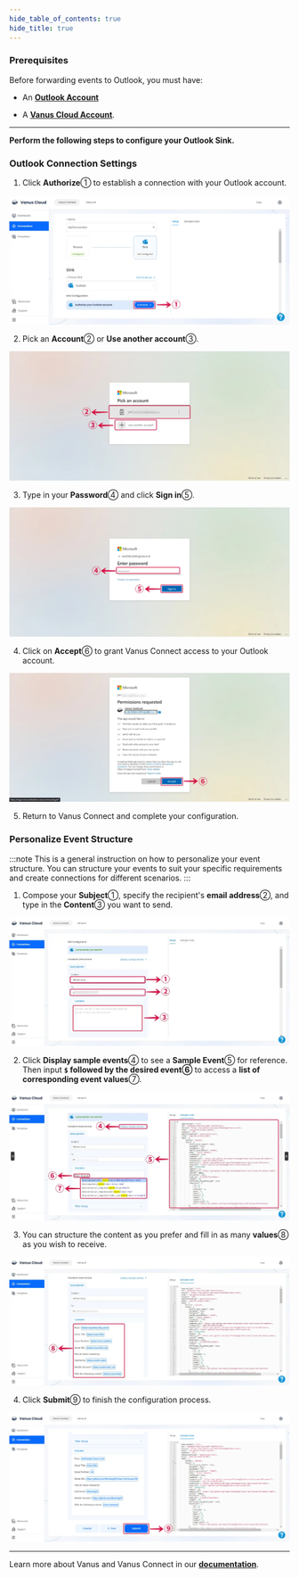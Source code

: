 ```yaml
--- 
hide_table_of_contents: true
hide_title: true
---
```


### Prerequisites

Before forwarding events to Outlook, you must have:

- An [**Outlook Account**](https://www.microsoft.com/en-us/microsoft-365/outlook/email-and-calendar-software-microsoft-outlook?deeplink=%2fowa%2f&sdf=0)

- A [**Vanus Cloud Account**](https://cloud.vanus.ai).

---

**Perform the following steps to configure your Outlook Sink.**

### Outlook Connection Settings

1. Click **Authorize**① to establish a connection with your Outlook account.

![outlook-sink-1](images/outlook-sink-1.webp)

2. Pick an **Account**② or **Use another account**③.

![outlook-sink-2](images/outlook-sink-2.webp)

3. Type in your **Password**④ and click **Sign in**⑤.

![outlook-sink-3](images/outlook-sink-3.webp)

4. Click on **Accept**⑥ to grant Vanus Connect access to your Outlook account.

![outlook-sink-4](images/outlook-sink-4.webp)

5. Return to Vanus Connect and complete your configuration.

### Personalize Event Structure

:::note
This is a general instruction on how to personalize your event structure. You can structure your events to suit your specific requirements and create connections for different scenarios.
:::

1. Compose your **Subject**①, specify the recipient's **email address**②, and type in the **Content**③ you want to send.

![outlook-sink-5](images/outlook-sink-5.webp)

2. Click **Display sample events**④ to see a **Sample Event**⑤ for reference. Then input **`$` followed by the desired event⑥** to access a **list of corresponding event values**⑦.

![outlook-sink-6](images/outlook-sink-6.webp)

3. You can structure the content as you prefer and fill in as many **values**⑧ as you wish to receive.

![outlook-sink-7](images/outlook-sink-7.webp)

4. Click **Submit**⑨ to finish the configuration process.

![outlook-sink-8](images/outlook-sink-8.webp)

---

Learn more about Vanus and Vanus Connect in our [**documentation**](https://docs.vanus.ai).
